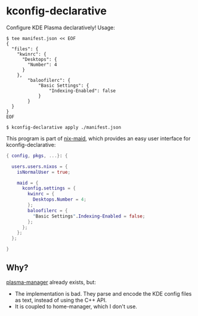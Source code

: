 # kconfig-declarative

Configure KDE Plasma declaratively! Usage:

```
$ tee manifest.json << EOF
{
  "files": {
    "kwinrc": {
      "Desktops": {
        "Number": 4
      }
    },
		"baloofilerc": {
			"Basic Settings": {
				"Indexing-Enabled": false
			}
		}
  }
}
EOF

$ kconfig-declarative apply ./manifest.json
```

This program is part of [nix-maid](https://github.com/viperML/nix-maid), which provides an easy user interface for kconfig-declarative:

```nix
{ config, pkgs, ...}: {

  users.users.nixos = {
    isNormalUser = true;

    maid = {
      kconfig.settings = {
        kwinrc = {
          Desktops.Number = 4;
        };
        baloofilerc = {
          "Basic Settings".Indexing-Enabled = false;
        };
      };
    };
  };

}
```

## Why?

[plasma-manager](https://github.com/nix-community/plasma-manager) already exists, but:

- The implementation is bad. They parse and encode the KDE config files as text, instead of using the C++ API.
- It is coupled to home-manager, which I don't use.
